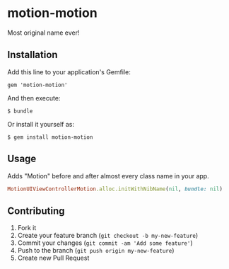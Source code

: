 # motion-motion

Most original name ever!

## Installation

Add this line to your application's Gemfile:

    gem 'motion-motion'

And then execute:

    $ bundle

Or install it yourself as:

    $ gem install motion-motion

## Usage

Adds "Motion" before and after almost every class name in your app.

```ruby
MotionUIViewControllerMotion.alloc.initWithNibName(nil, bundle: nil)
```

## Contributing

1. Fork it
2. Create your feature branch (`git checkout -b my-new-feature`)
3. Commit your changes (`git commit -am 'Add some feature'`)
4. Push to the branch (`git push origin my-new-feature`)
5. Create new Pull Request
